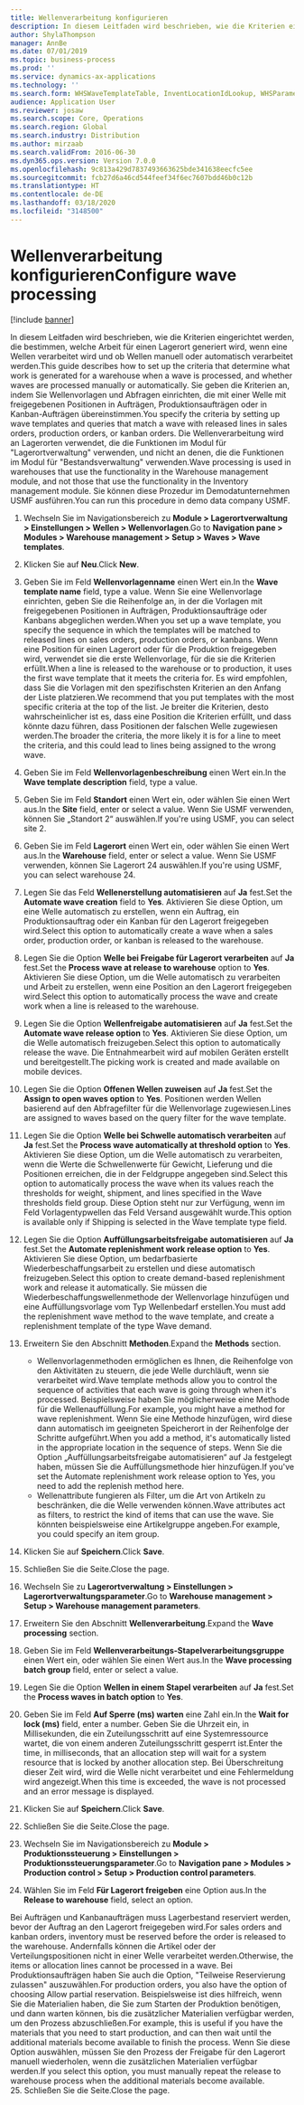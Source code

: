 ```yaml
---
title: Wellenverarbeitung konfigurieren
description: In diesem Leitfaden wird beschrieben, wie die Kriterien eingerichtet werden, die bestimmen, welche Arbeit für einen Lagerort generiert wird, wenn eine Wellen verarbeitet wird und ob Wellen manuell oder automatisch verarbeitet werden.
author: ShylaThompson
manager: AnnBe
ms.date: 07/01/2019
ms.topic: business-process
ms.prod: ''
ms.service: dynamics-ax-applications
ms.technology: ''
ms.search.form: WHSWaveTemplateTable, InventLocationIdLookup, WHSParameters, ProdParameters
audience: Application User
ms.reviewer: josaw
ms.search.scope: Core, Operations
ms.search.region: Global
ms.search.industry: Distribution
ms.author: mirzaab
ms.search.validFrom: 2016-06-30
ms.dyn365.ops.version: Version 7.0.0
ms.openlocfilehash: 9c813a429d7837493663625bde341638eecfc5ee
ms.sourcegitcommit: fcb27d6a46cd544feef34f6ec7607bdd46b0c12b
ms.translationtype: HT
ms.contentlocale: de-DE
ms.lasthandoff: 03/18/2020
ms.locfileid: "3148500"
---
```

# <a name="configure-wave-processing"></a><span data-ttu-id="fe5bc-103">Wellenverarbeitung konfigurieren</span><span class="sxs-lookup"><span data-stu-id="fe5bc-103">Configure wave processing</span></span>

[!include [banner](../../includes/banner.md)]

<span data-ttu-id="fe5bc-104">In diesem Leitfaden wird beschrieben, wie die Kriterien eingerichtet werden, die bestimmen, welche Arbeit für einen Lagerort generiert wird, wenn eine Wellen verarbeitet wird und ob Wellen manuell oder automatisch verarbeitet werden.</span><span class="sxs-lookup"><span data-stu-id="fe5bc-104">This guide describes how to set up the criteria that determine what work is generated for a warehouse when a wave is processed, and whether waves are processed manually or automatically.</span></span> <span data-ttu-id="fe5bc-105">Sie geben die Kriterien an, indem Sie Wellenvorlagen und Abfragen einrichten, die mit einer Welle mit freigegebenen Positionen in Aufträgen, Produktionsaufträgen oder in Kanban-Aufträgen übereinstimmen.</span><span class="sxs-lookup"><span data-stu-id="fe5bc-105">You specify the criteria by setting up wave templates and queries that match a wave with released lines in sales orders, production orders, or kanban orders.</span></span> <span data-ttu-id="fe5bc-106">Die Wellenverarbeitung wird an Lagerorten verwendet, die die Funktionen im Modul für "Lagerortverwaltung" verwenden, und nicht an denen, die die Funktionen im Modul für "Bestandsverwaltung" verwenden.</span><span class="sxs-lookup"><span data-stu-id="fe5bc-106">Wave processing is used in warehouses that use the functionality in the Warehouse management module, and not those that use the functionality in the Inventory management module.</span></span> <span data-ttu-id="fe5bc-107">Sie können diese Prozedur im Demodatunternehmen USMF ausführen.</span><span class="sxs-lookup"><span data-stu-id="fe5bc-107">You can run this procedure in demo data company USMF.</span></span>

1. <span data-ttu-id="fe5bc-108">Wechseln Sie im Navigationsbereich zu **Module > Lagerortverwaltung > Einstellungen > Wellen > Wellenvorlagen**.</span><span class="sxs-lookup"><span data-stu-id="fe5bc-108">Go to **Navigation pane > Modules > Warehouse management > Setup > Waves > Wave templates**.</span></span>
2. <span data-ttu-id="fe5bc-109">Klicken Sie auf **Neu**.</span><span class="sxs-lookup"><span data-stu-id="fe5bc-109">Click **New**.</span></span>
3. <span data-ttu-id="fe5bc-110">Geben Sie im Feld **Wellenvorlagenname** einen Wert ein.</span><span class="sxs-lookup"><span data-stu-id="fe5bc-110">In the **Wave template name** field, type a value.</span></span> <span data-ttu-id="fe5bc-111">Wenn Sie eine Wellenvorlage einrichten, geben Sie die Reihenfolge an, in der die Vorlagen mit freigegebenen Positionen in Aufträgen, Produktionsaufträge oder Kanbans abgeglichen werden.</span><span class="sxs-lookup"><span data-stu-id="fe5bc-111">When you set up a wave template, you specify the sequence in which the templates will be matched to released lines on sales orders, production orders, or kanbans.</span></span> <span data-ttu-id="fe5bc-112">Wenn eine Position für einen Lagerort oder für die Produktion freigegeben wird, verwendet sie die erste Wellenvorlage, für die sie die Kriterien erfüllt.</span><span class="sxs-lookup"><span data-stu-id="fe5bc-112">When a line is released to the warehouse or to production, it uses the first wave template that it meets the criteria for.</span></span> <span data-ttu-id="fe5bc-113">Es wird empfohlen, dass Sie die Vorlagen mit den spezifischsten Kriterien an den Anfang der Liste platzieren.</span><span class="sxs-lookup"><span data-stu-id="fe5bc-113">We recommend that you put templates with the most specific criteria at the top of the list.</span></span> <span data-ttu-id="fe5bc-114">Je breiter die Kriterien, desto wahrscheinlicher ist es, dass eine Position die Kriterien erfüllt, und dass könnte dazu führen, dass Positionen der falschen Welle zugewiesen werden.</span><span class="sxs-lookup"><span data-stu-id="fe5bc-114">The broader the criteria, the more likely it is for a line to meet the criteria, and this could lead to lines being assigned to the wrong wave.</span></span>  
4. <span data-ttu-id="fe5bc-115">Geben Sie im Feld **Wellenvorlagenbeschreibung** einen Wert ein.</span><span class="sxs-lookup"><span data-stu-id="fe5bc-115">In the **Wave template description** field, type a value.</span></span>
5. <span data-ttu-id="fe5bc-116">Geben Sie im Feld **Standort** einen Wert ein, oder wählen Sie einen Wert aus.</span><span class="sxs-lookup"><span data-stu-id="fe5bc-116">In the **Site** field, enter or select a value.</span></span> <span data-ttu-id="fe5bc-117">Wenn Sie USMF verwenden, können Sie „Standort 2“ auswählen.</span><span class="sxs-lookup"><span data-stu-id="fe5bc-117">If you're using USMF, you can select site 2.</span></span>  
6. <span data-ttu-id="fe5bc-118">Geben Sie im Feld **Lagerort** einen Wert ein, oder wählen Sie einen Wert aus.</span><span class="sxs-lookup"><span data-stu-id="fe5bc-118">In the **Warehouse** field, enter or select a value.</span></span> <span data-ttu-id="fe5bc-119">Wenn Sie USMF verwenden, können Sie Lagerort 24 auswählen.</span><span class="sxs-lookup"><span data-stu-id="fe5bc-119">If you're using USMF, you can select warehouse 24.</span></span>  
7. <span data-ttu-id="fe5bc-120">Legen Sie das Feld **Wellenerstellung automatisieren** auf **Ja** fest.</span><span class="sxs-lookup"><span data-stu-id="fe5bc-120">Set the **Automate wave creation** field to **Yes**.</span></span> <span data-ttu-id="fe5bc-121">Aktivieren Sie diese Option, um eine Welle automatisch zu erstellen, wenn ein Auftrag, ein Produktionsauftrag oder ein Kanban für den Lagerort freigegeben wird.</span><span class="sxs-lookup"><span data-stu-id="fe5bc-121">Select this option to automatically create a wave when a sales order, production order, or kanban is released to the warehouse.</span></span>  
8. <span data-ttu-id="fe5bc-122">Legen Sie die Option **Welle bei Freigabe für Lagerort verarbeiten** auf **Ja** fest.</span><span class="sxs-lookup"><span data-stu-id="fe5bc-122">Set the **Process wave at release to warehouse** option to **Yes**.</span></span> <span data-ttu-id="fe5bc-123">Aktivieren Sie diese Option, um die Welle automatisch zu verarbeiten und Arbeit zu erstellen, wenn eine Position an den Lagerort freigegeben wird.</span><span class="sxs-lookup"><span data-stu-id="fe5bc-123">Select this option to automatically process the wave and create work when a line is released to the warehouse.</span></span>  
9. <span data-ttu-id="fe5bc-124">Legen Sie die Option **Wellenfreigabe automatisieren** auf **Ja** fest.</span><span class="sxs-lookup"><span data-stu-id="fe5bc-124">Set the **Automate wave release option** to **Yes**.</span></span> <span data-ttu-id="fe5bc-125">Aktivieren Sie diese Option, um die Welle automatisch freizugeben.</span><span class="sxs-lookup"><span data-stu-id="fe5bc-125">Select this option to automatically release the wave.</span></span> <span data-ttu-id="fe5bc-126">Die Entnahmearbeit wird auf mobilen Geräten erstellt und bereitgestellt.</span><span class="sxs-lookup"><span data-stu-id="fe5bc-126">The picking work is created and made available on mobile devices.</span></span>  
10. <span data-ttu-id="fe5bc-127">Legen Sie die Option **Offenen Wellen zuweisen** auf **Ja** fest.</span><span class="sxs-lookup"><span data-stu-id="fe5bc-127">Set the **Assign to open waves option** to **Yes**.</span></span> <span data-ttu-id="fe5bc-128">Positionen werden Wellen basierend auf den Abfragefilter für die Wellenvorlage zugewiesen.</span><span class="sxs-lookup"><span data-stu-id="fe5bc-128">Lines are assigned to waves based on the query filter for the wave template.</span></span>  
11. <span data-ttu-id="fe5bc-129">Legen Sie die Option **Welle bei Schwelle automatisch verarbeiten** auf **Ja** fest.</span><span class="sxs-lookup"><span data-stu-id="fe5bc-129">Set the **Process wave automatically at threshold option** to **Yes**.</span></span> <span data-ttu-id="fe5bc-130">Aktivieren Sie diese Option, um die Welle automatisch zu verarbeiten, wenn die Werte die Schwellenwerte für Gewicht, Lieferung und die Positionen erreichen, die in der Feldgruppe angegeben sind.</span><span class="sxs-lookup"><span data-stu-id="fe5bc-130">Select this option to automatically process the wave when its values reach the thresholds for weight, shipment, and lines specified in the Wave thresholds field group.</span></span> <span data-ttu-id="fe5bc-131">Diese Option steht nur zur Verfügung, wenn im Feld Vorlagentypwellen das Feld Versand ausgewählt wurde.</span><span class="sxs-lookup"><span data-stu-id="fe5bc-131">This option is available only if Shipping is selected in the Wave template type field.</span></span>  
12. <span data-ttu-id="fe5bc-132">Legen Sie die Option **Auffüllungsarbeitsfreigabe automatisieren** auf **Ja** fest.</span><span class="sxs-lookup"><span data-stu-id="fe5bc-132">Set the **Automate replenishment work release option** to **Yes**.</span></span> <span data-ttu-id="fe5bc-133">Aktivieren Sie diese Option, um bedarfbasierte Wiederbeschaffungsarbeit zu erstellen und diese automatisch freizugeben.</span><span class="sxs-lookup"><span data-stu-id="fe5bc-133">Select this option to create demand-based replenishment work and release it automatically.</span></span> <span data-ttu-id="fe5bc-134">Sie müssen die Wiederbeschaffungswellenmethode der Wellenvorlage hinzufügen und eine Auffüllungsvorlage vom Typ Wellenbedarf erstellen.</span><span class="sxs-lookup"><span data-stu-id="fe5bc-134">You must add the replenishment wave method to the wave template, and create a replenishment template of the type Wave demand.</span></span>  
13. <span data-ttu-id="fe5bc-135">Erweitern Sie den Abschnitt **Methoden**.</span><span class="sxs-lookup"><span data-stu-id="fe5bc-135">Expand the **Methods** section.</span></span>

    - <span data-ttu-id="fe5bc-136">Wellenvorlagenmethoden ermöglichen es Ihnen, die Reihenfolge von den Aktivitäten zu steuern, die jede Welle durchläuft, wenn sie verarbeitet wird.</span><span class="sxs-lookup"><span data-stu-id="fe5bc-136">Wave template methods allow you to control the sequence of activities that each wave is going through when it's processed.</span></span> <span data-ttu-id="fe5bc-137">Beispielsweise haben Sie möglicherweise eine Methode für die Wellenauffüllung.</span><span class="sxs-lookup"><span data-stu-id="fe5bc-137">For example, you might have a method for wave replenishment.</span></span> <span data-ttu-id="fe5bc-138">Wenn Sie eine Methode hinzufügen, wird diese dann automatisch im geeigneten Speicherort in der Reihenfolge der Schritte aufgeführt.</span><span class="sxs-lookup"><span data-stu-id="fe5bc-138">When you add a method, it's automatically listed in the appropriate location in the sequence of steps.</span></span> <span data-ttu-id="fe5bc-139">Wenn Sie die Option „Auffüllungsarbeitsfreigabe automatisieren“ auf Ja festgelegt haben, müssen Sie die Auffüllungsmethode hier hinzufügen.</span><span class="sxs-lookup"><span data-stu-id="fe5bc-139">If you've set the Automate replenishment work release option to Yes, you need to add the replenish method here.</span></span>  
    - <span data-ttu-id="fe5bc-140">Wellenattribute fungieren als Filter, um die Art von Artikeln zu beschränken, die die Welle verwenden können.</span><span class="sxs-lookup"><span data-stu-id="fe5bc-140">Wave attributes act as filters, to restrict the kind of items that can use the wave.</span></span> <span data-ttu-id="fe5bc-141">Sie könnten beispielsweise eine Artikelgruppe angeben.</span><span class="sxs-lookup"><span data-stu-id="fe5bc-141">For example, you could specify an item group.</span></span>  
14. <span data-ttu-id="fe5bc-142">Klicken Sie auf **Speichern**.</span><span class="sxs-lookup"><span data-stu-id="fe5bc-142">Click **Save**.</span></span>
15. <span data-ttu-id="fe5bc-143">Schließen Sie die Seite.</span><span class="sxs-lookup"><span data-stu-id="fe5bc-143">Close the page.</span></span>
16. <span data-ttu-id="fe5bc-144">Wechseln Sie zu **Lagerortverwaltung > Einstellungen > Lagerortverwaltungsparameter**.</span><span class="sxs-lookup"><span data-stu-id="fe5bc-144">Go to **Warehouse management > Setup > Warehouse management parameters**.</span></span>
17. <span data-ttu-id="fe5bc-145">Erweitern Sie den Abschnitt **Wellenverarbeitung**.</span><span class="sxs-lookup"><span data-stu-id="fe5bc-145">Expand the **Wave processing** section.</span></span>
18. <span data-ttu-id="fe5bc-146">Geben Sie im Feld **Wellenverarbeitungs-Stapelverarbeitungsgruppe** einen Wert ein, oder wählen Sie einen Wert aus.</span><span class="sxs-lookup"><span data-stu-id="fe5bc-146">In the **Wave processing batch group** field, enter or select a value.</span></span>
19. <span data-ttu-id="fe5bc-147">Legen Sie die Option **Wellen in einem Stapel verarbeiten** auf **Ja** fest.</span><span class="sxs-lookup"><span data-stu-id="fe5bc-147">Set the **Process waves in batch option** to **Yes**.</span></span>
20. <span data-ttu-id="fe5bc-148">Geben Sie im Feld **Auf Sperre (ms) warten** eine Zahl ein.</span><span class="sxs-lookup"><span data-stu-id="fe5bc-148">In the **Wait for lock (ms)** field, enter a number.</span></span> <span data-ttu-id="fe5bc-149">Geben Sie die Uhrzeit ein, in Millisekunden, die ein Zuteilungsschritt auf eine Systemressource wartet, die von einem anderen Zuteilungsschritt gesperrt ist.</span><span class="sxs-lookup"><span data-stu-id="fe5bc-149">Enter the time, in milliseconds, that an allocation step will wait for a system resource that is locked by another allocation step.</span></span> <span data-ttu-id="fe5bc-150">Bei Überschreitung dieser Zeit wird, wird die Welle nicht verarbeitet und eine Fehlermeldung wird angezeigt.</span><span class="sxs-lookup"><span data-stu-id="fe5bc-150">When this time is exceeded, the wave is not processed and an error message is displayed.</span></span>  
21. <span data-ttu-id="fe5bc-151">Klicken Sie auf **Speichern**.</span><span class="sxs-lookup"><span data-stu-id="fe5bc-151">Click **Save**.</span></span>
22. <span data-ttu-id="fe5bc-152">Schließen Sie die Seite.</span><span class="sxs-lookup"><span data-stu-id="fe5bc-152">Close the page.</span></span>
23. <span data-ttu-id="fe5bc-153">Wechseln Sie im Navigationsbereich zu **Module > Produktionssteuerung > Einstellungen > Produktionssteuerungsparameter**.</span><span class="sxs-lookup"><span data-stu-id="fe5bc-153">Go to **Navigation pane > Modules > Production control > Setup > Production control parameters**.</span></span>
24. <span data-ttu-id="fe5bc-154">Wählen Sie im Feld **Für Lagerort freigeben** eine Option aus.</span><span class="sxs-lookup"><span data-stu-id="fe5bc-154">In the **Release to warehouse** field, select an option.</span></span>

<span data-ttu-id="fe5bc-155">Bei Aufträgen und Kanbanaufträgen muss Lagerbestand reserviert werden, bevor der Auftrag an den Lagerort freigegeben wird.</span><span class="sxs-lookup"><span data-stu-id="fe5bc-155">For sales orders and kanban orders, inventory must be reserved before the order is released to the warehouse.</span></span> <span data-ttu-id="fe5bc-156">Andernfalls können die Artikel oder der Verteilungspositionen nicht in einer Welle verarbeitet werden.</span><span class="sxs-lookup"><span data-stu-id="fe5bc-156">Otherwise, the items or allocation lines cannot be processed in a wave.</span></span> <span data-ttu-id="fe5bc-157">Bei Produktionsaufträgen haben Sie auch die Option, "Teilweise Reservierung zulassen" auszuwählen.</span><span class="sxs-lookup"><span data-stu-id="fe5bc-157">For production orders, you also have the option of choosing Allow partial reservation.</span></span> <span data-ttu-id="fe5bc-158">Beispielsweise ist dies hilfreich, wenn Sie die Materialien haben, die Sie zum Starten der Produktion benötigen, und dann warten können, bis die zusätzlicher Materialien verfügbar werden, um den Prozess abzuschließen.</span><span class="sxs-lookup"><span data-stu-id="fe5bc-158">For example, this is useful if you have the materials that you need to start production, and can then wait until the additional materials become available to finish the process.</span></span> <span data-ttu-id="fe5bc-159">Wenn Sie diese Option auswählen, müssen Sie den Prozess der Freigabe für den Lagerort manuell wiederholen, wenn die zusätzlichen Materialien verfügbar werden.</span><span class="sxs-lookup"><span data-stu-id="fe5bc-159">If you select this option, you must manually repeat the release to warehouse process when the additional materials become available.</span></span>  
25. <span data-ttu-id="fe5bc-160">Schließen Sie die Seite.</span><span class="sxs-lookup"><span data-stu-id="fe5bc-160">Close the page.</span></span>

